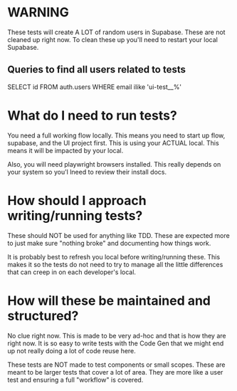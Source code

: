 # WARNING

These tests will create A LOT of random users in Supabase. These are not cleaned up right now. To clean these up you'll need to restart your local Supabase.

## Queries to find all users related to tests

SELECT id
FROM auth.users
WHERE email ilike 'ui-test\_\_%'

# What do I need to run tests?

You need a full working flow locally. This means you need to start up flow, supabase, and the UI project first. This is using your ACTUAL local. This means it will be impacted by your local.

Also, you will need playwright browsers installed. This really depends on your system so you'l lneed to review their install docs.

# How should I approach writing/running tests?

These should NOT be used for anything like TDD. These are expected more to just make sure "nothing broke" and documenting how things work.

It is probably best to refresh you local before writing/running these. This makes it so the tests do not need to try to manage all the little differences that can creep in on each developer's local.

# How will these be maintained and structured?

No clue right now. This is made to be very ad-hoc and that is how they are right now. It is so easy to write tests with the Code Gen that we might end up not really doing a lot of code reuse here.

These tests are NOT made to test components or small scopes. These are meant to be larger tests that cover a lot of area. They are more like a user test and ensuring a full "workflow" is covered.
